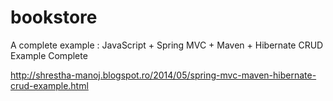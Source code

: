 bookstore
=========

A complete example : 
JavaScript + Spring MVC + Maven + Hibernate CRUD Example Complete

http://shrestha-manoj.blogspot.ro/2014/05/spring-mvc-maven-hibernate-crud-example.html

